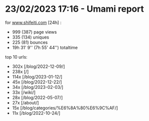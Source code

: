 # 23/02/2023 17:16 - Umami report
for www.shifeiti.com [24h] :

 - 999 (387) page views
 - 335 (134) uniques
 - 225 (81) bounces
 - 19h 31' 9'' (7h 55' 44'') totaltime


top 10 urls:
 - 302x [/blog/2022-12-09/]
 - 238x [/]
 - 114x [/blog/2023-01-12/]
 - 45x [/blog/2022-12-22/]
 - 34x [/blog/2023-02-03/]
 - 33x [/wiki/]
 - 28x [/blog/2022-05-07/]
 - 27x [/about/]
 - 15x [/blog/categories/%E6%8A%80%E6%9C%AF/]
 - 11x [/blog/2022-10-24/]


